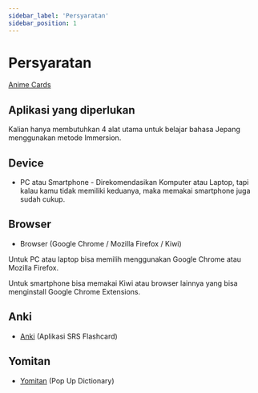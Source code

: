 ```yaml
---
sidebar_label: 'Persyaratan'
sidebar_position: 1
---
```


# Persyaratan
[Anime Cards](https://animecards.site/learningjapanese/)
## Aplikasi yang diperlukan

Kalian hanya membutuhkan 4 alat utama untuk belajar bahasa Jepang menggunakan metode Immersion.

## Device
- PC atau Smartphone - Direkomendasikan Komputer atau Laptop, tapi kalau kamu tidak memiliki keduanya, maka memakai smartphone juga sudah cukup.

## Browser
- Browser (Google Chrome / Mozilla Firefox / Kiwi)

Untuk PC atau laptop bisa memilih menggunakan Google Chrome atau Mozilla Firefox. 

Untuk smartphone bisa memakai Kiwi atau browser lainnya yang bisa menginstall Google Chrome Extensions.

## Anki

- [Anki](docs\setup\sentence-mining\anki.md) (Aplikasi SRS Flashcard)

## Yomitan

- [Yomitan](docs\setup\sentence-mining\yomitann.mdx) (Pop Up Dictionary)
